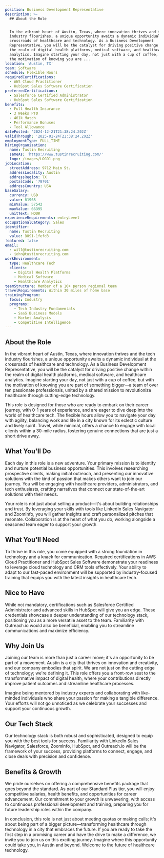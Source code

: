 ```yaml
---
position: Business Development Representative
description: >-
  ## About the Role


  In the vibrant heart of Austin, Texas, where innovation thrives and the tech
  industry flourishes, a unique opportunity awaits a dynamic individual at the
  crossroads of healthcare and technology. As a Business Development
  Representative, you will be the catalyst for driving positive change within
  the realm of digital health platforms, medical software, and healthcare
  analytics. Imagine starting your day, not just with a cup of coffee, but with
  the motivation of knowing you are ...
location: 'Austin, TX'
team: Software
schedule: Flexible Hours
requiredCertifications:
  - AWS Cloud Practitioner
  - HubSpot Sales Software Certification
preferredCertifications:
  - Salesforce Certified Administrator
  - HubSpot Sales Software Certification
benefits:
  - Full Health Insurance
  - 3 Weeks PTO
  - 401k Match
  - Performance Bonuses
  - Tool Allowance
datePosted: '2024-12-21T21:38:24.202Z'
validThrough: '2025-01-24T21:38:24.202Z'
employmentType: FULL_TIME
hiringOrganization:
  name: Tustin Recruiting
  sameAs: 'https://www.tustinrecruiting.com/'
  logo: /images/LOGO1.png
jobLocation:
  streetAddress: 9712 Main St.
  addressLocality: Austin
  addressRegion: TX
  postalCode: '78701'
  addressCountry: USA
baseSalary:
  currency: USD
  value: 61968
  minValue: 57542
  maxValue: 66395
  unitText: HOUR
experienceRequirements: entryLevel
occupationalCategory: Sales
identifier:
  name: Tustin Recruiting
  value: BUSI-1fefd3
featured: false
email:
  - will@tustinrecruiting.com
  - john@tustinrecruiting.com
workEnvironment:
  type: Healthcare Tech
  clients:
    - Digital Health Platforms
    - Medical Software
    - Healthcare Analytics
teamStructure: Member of a 10+ person regional team
travelRequirements: Within 30 miles of home base
trainingProgram:
  focus: Industry
  programs:
    - Tech Industry Fundamentals
    - SaaS Business Models
    - Market Analysis
    - Competitive Intelligence
---
```




## About the Role

In the vibrant heart of Austin, Texas, where innovation thrives and the tech industry flourishes, a unique opportunity awaits a dynamic individual at the crossroads of healthcare and technology. As a Business Development Representative, you will be the catalyst for driving positive change within the realm of digital health platforms, medical software, and healthcare analytics. Imagine starting your day, not just with a cup of coffee, but with the motivation of knowing you are part of something bigger—a team of over ten passionate professionals, united by a shared mission to revolutionize healthcare through cutting-edge technology.

This role is designed for those who are ready to embark on their career journey, with 0-1 years of experience, and are eager to dive deep into the world of healthcare tech. The flexible hours allow you to navigate your day with agility, balancing work and life in a city known for its eclectic culture and lively spirit. Travel, while minimal, offers a chance to engage with local clients within a 30-mile radius, fostering genuine connections that are just a short drive away.

## What You'll Do

Each day in this role is a new adventure. Your primary mission is to identify and nurture potential business opportunities. This involves researching prospective clients, making initial outreach, and presenting our innovative solutions with the kind of passion that makes others want to join our journey. You will be engaging with healthcare providers, administrators, and tech enthusiasts, crafting narratives that connect our state-of-the-art solutions with their needs.

Your role is not just about selling a product—it's about building relationships and trust. By leveraging your skills with tools like LinkedIn Sales Navigator and ZoomInfo, you will gather insights and craft personalized pitches that resonate. Collaboration is at the heart of what you do, working alongside a seasoned team eager to support your growth.

## What You'll Need

To thrive in this role, you come equipped with a strong foundation in technology and a knack for communication. Required certifications in AWS Cloud Practitioner and HubSpot Sales Software demonstrate your readiness to leverage cloud technology and CRM tools effectively. Your ability to adapt to our fast-paced environment will be supported by industry-focused training that equips you with the latest insights in healthcare tech.

## Nice to Have

While not mandatory, certifications such as Salesforce Certified Administrator and advanced skills in HubSpot will give you an edge. These credentials showcase a deeper understanding of our technology stack, positioning you as a more versatile asset to the team. Familiarity with Outreach.io would also be beneficial, enabling you to streamline communications and maximize efficiency.

## Why Join Us

Joining our team is more than just a career move; it's an opportunity to be part of a movement. Austin is a city that thrives on innovation and creativity, and our company embodies that spirit. We are not just on the cutting edge of technology; we're defining it. This role offers you a front-row seat to the transformative impact of digital health, where your contributions directly improve patient outcomes and streamline healthcare processes.

Imagine being mentored by industry experts and collaborating with like-minded individuals who share your passion for making a tangible difference. Your efforts will not go unnoticed as we celebrate your successes and support your continuous growth.

## Our Tech Stack

Our technology stack is both robust and sophisticated, designed to equip you with the best tools for success. Familiarity with LinkedIn Sales Navigator, Salesforce, ZoomInfo, HubSpot, and Outreach.io will be the framework of your success, providing platforms to connect, engage, and close deals with precision and confidence. 

## Benefits & Growth

We pride ourselves on offering a comprehensive benefits package that goes beyond the standard. As part of our Standard Plus tier, you will enjoy competitive salaries, health benefits, and opportunities for career advancement. Our commitment to your growth is unwavering, with access to continuous professional development and training, preparing you for future leadership roles within the company.

In conclusion, this role is not just about meeting quotas or making calls; it's about being part of a bigger picture—transforming healthcare through technology in a city that embraces the future. If you are ready to take the first step in a promising career and have the drive to make a difference, we invite you to join us on this exciting journey. Imagine where this opportunity could take you, in Austin and beyond. Welcome to the future of healthcare technology.
